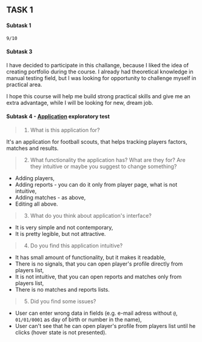## TASK 1
#### Subtask 1
`9/10`
#### Subtask 3
I have decided to participate in this challange, because I liked the idea of creating portfolio during the course. I already had theoretical knowledge in manual testing field, but I was looking for opportunity to challenge myself in practical area. 

I hope this course will help me build strong practical skills and give me an extra advantage, while I will be looking for new, dream job.
#### Subtask 4 - [Application](https://scouts-test.futbolkolektyw.pl/) exploratory test
> 1. What is this application for?

It's an application for football scouts, that helps tracking players factors, matches and results. 
> 2. What functionality the application has? What are they for? Are they intuitive or maybe you suggest to change something? 
- Adding players,
- Adding reports - you can do it only from player page, what is not intuitive,
- Adding matches - as above, 
- Editing all above. 
> 3. What do you think about application's interface? 
- It is very simple and not contemporary,
- It is pretty legible, but not attractive.
> 4. Do you find this application intuitive?
- It has small amount of functionality, but it makes it readable,
- There is no signals, that you can open player's profile directly from players list, 
- It is not intuitive, that you can open reports and matches only from players list,
- There is no matches and reports lists.
> 5. Did you find some issues?
- User can enter wrong data in fields (e.g. e-mail adress without `@`, `01/01/0001` as day of birth or number in the name),
- User can't see that he can open player's profile from players list until he clicks (hover state is not presented).
